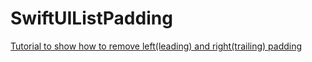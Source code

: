 # SwiftUIListPadding
[Tutorial to show how to remove left(leading) and right(trailing) padding](https://programmingwithswift.com/swiftui-list-remove-padding-left-and-right/)
